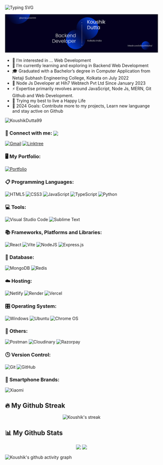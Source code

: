 ![Typing SVG](https://readme-typing-svg.herokuapp.com?font=Poppins&lines=Hey+There+I'm+Koushik+Dutta+🤓)

<img src = "image/Github Banner.png" alt = "Github Banner">

- 👀 I’m interested in ... Web Development
- 🌱 I’m currently learning and exploring in Backend Web Development
- 🎓 Graduated with a Bachelor’s degree in Computer Application from Netaji Subhash Engineering College, Kolkata on July 2022
- 🏢 Node Js Developer at Hih7 Webtech Pvt Ltd Since January 2023
- ⚡️ Expertise primarily revolves around JavaScript, Node Js, MERN, Git Github and Web Development.
- 🤞 Trying my best to live a Happy Life
- 🥅 2024 Goals: Contribute more to my projects, Learn new languange and stay active on Github

<p align="left"> <img src="https://komarev.com/ghpvc/?username=KoushikDutta99&label=Viewrs&color=0e75b6&style=flat" alt="KoushikDutta99" /> </p>

### 💬 Connect with me: <img align="center" src="https://raw.githubusercontent.com/rajput2107/rajput2107/master/Assets/Handshake.gif" height="23px" />

[![Gmail](https://img.shields.io/badge/Gmail-D14836?style=for-the-badge&logo=gmail&logoColor=white)](mailto:iamkoushik1999@gmail.com)
[![Linktree](https://img.shields.io/badge/linktree-1de9b6?style=for-the-badge&logo=linktree&logoColor=white)](https://linktr.ee/iamkoushik1999)
<br />

### 🖥️ My Portfolio:

[![Portfolio](https://img.shields.io/badge/Portfolio-%23000000.svg?style=for-the-badge&logo=firefox&logoColor=#FF7139)](https://iamkoushik1999.netlify.app/)
<br />

### 📋 Programming Languages:

![HTML5](https://img.shields.io/badge/html5-%23E34F26.svg?style=for-the-badge&logo=html5&logoColor=white)
![CSS3](https://img.shields.io/badge/css3-%231572B6.svg?style=for-the-badge&logo=css3&logoColor=white)
![JavaScript](https://img.shields.io/badge/javascript-%23323330.svg?style=for-the-badge&logo=javascript&logoColor=%23F7DF1E)
![TypeScript](https://img.shields.io/badge/typescript-%23007ACC.svg?style=for-the-badge&logo=typescript&logoColor=white)
![Python](https://img.shields.io/badge/python-3670A0?style=for-the-badge&logo=python&logoColor=ffdd54)
<br />

### 💻 Tools:

![Visual Studio Code](https://img.shields.io/badge/Visual%20Studio%20Code-0078d7.svg?style=for-the-badge&logo=visual-studio-code&logoColor=white)
![Sublime Text](https://img.shields.io/badge/sublime_text-%23575757.svg?style=for-the-badge&logo=sublime-text&logoColor=important)
<br />

### 📚 Frameworks, Platforms and Libraries:

![React](https://img.shields.io/badge/react-%2320232a.svg?style=for-the-badge&logo=react&logoColor=%2361DAFB)
![Vite](https://img.shields.io/badge/vite-%23646CFF.svg?style=for-the-badge&logo=vite&logoColor=white)
![NodeJS](https://img.shields.io/badge/node.js-6DA55F?style=for-the-badge&logo=node.js&logoColor=white)
![Express.js](https://img.shields.io/badge/express.js-%23404d59.svg?style=for-the-badge&logo=express&logoColor=%2361DAFB)
<br />

### 💾 Database:

![MongoDB](https://img.shields.io/badge/MongoDB-%234ea94b.svg?style=for-the-badge&logo=mongodb&logoColor=white)
![Redis](https://img.shields.io/badge/redis-%23DD0031.svg?style=for-the-badge&logo=redis&logoColor=white)
<br />

### ☁️ Hosting:

<!-- ![Firebase](https://img.shields.io/badge/firebase-%23039BE5.svg?style=for-the-badge&logo=firebase) -->

![Netlify](https://img.shields.io/badge/netlify-%23000000.svg?style=for-the-badge&logo=netlify&logoColor=#00C7B7)
![Render](https://img.shields.io/badge/Render-%46E3B7.svg?style=for-the-badge&logo=render&logoColor=white)
![Vercel](https://img.shields.io/badge/vercel-%23000000.svg?style=for-the-badge&logo=vercel&logoColor=white)
<br />

### 🎛️ Operating System:

![Windows](https://img.shields.io/badge/Windows-0078D6?style=for-the-badge&logo=windows&logoColor=white)
![Ubuntu](https://img.shields.io/badge/Ubuntu-E95420?style=for-the-badge&logo=ubuntu&logoColor=white)
![Chrome OS](https://img.shields.io/badge/chrome%20os-3d89fc?style=for-the-badge&logo=google%20chrome&logoColor=white)
<br />

### 🥅 Others:

![Postman](https://img.shields.io/badge/Postman-FF6C37?style=for-the-badge&logo=postman&logoColor=white)
![Cloudinary](https://img.shields.io/badge/Cloudinary-3448C5.svg?style=for-the-badge&logo=Cloudinary&logoColor=white)
![Razorpay](https://img.shields.io/badge/Razorpay-0C2451.svg?style=for-the-badge&logo=Razorpay&logoColor=white)
<br />

### 🕓 Version Control:

![Git](https://img.shields.io/badge/git-%23F05033.svg?style=for-the-badge&logo=git&logoColor=white)
![GitHub](https://img.shields.io/badge/github-%23121011.svg?style=for-the-badge&logo=github&logoColor=white)
<br />

### 📱 Smartphone Brands:

![Xiaomi](https://img.shields.io/badge/Xiaomi-%23FF6900.svg?style=for-the-badge&logo=xiaomi&logoColor=white)
<br />

## 🔥 My Github Streak

<p align="center">
    <img title="My Github Streak Check" alt="Koushik's streak" src="https://github-readme-streak-stats.herokuapp.com/?user=iamkoushik1999&theme=black-ice&hide_border=true&stroke=0000&background=060A0C0"/>
</p>
   
 ## 📊 My Github Stats

<p align="center">
  <img height=170 src="https://github-readme-stats.vercel.app/api?username=iamkoushik1999&theme=dark&rank_icon=github&show_icons=true&include_all_commits=true&hide=stars" />
  <img height=170 src="https://github-readme-stats.vercel.app/api/top-langs/?username=iamkoushik1999&layout=compact&theme=dark&langs_count=8&card_width=320&hide=c,shell,scss,php" />
</p>

![Koushik's github activity graph](https://github-readme-activity-graph.vercel.app/graph?username=iamkoushik1999&theme=react-dark)

<br/>
